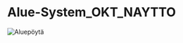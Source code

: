 # Alue-System_OKT_NAYTTO


![Aluepöytä](https://user-images.githubusercontent.com/80674961/236777711-647cea40-bb57-4e2b-8c18-da71e86c5bd8.png)
